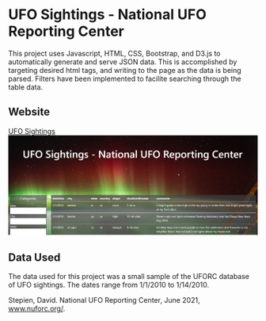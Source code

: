 # UFO Sightings - National UFO Reporting Center
This project uses Javascript, HTML, CSS, Bootstrap, and D3.js to automatically generate and serve JSON data. This is accomplished by targeting desired html tags, and writing to the page as the data is being parsed. Filters have been implemented to facilite searching through the table data. 
## Website
[UFO Sightings](https://bakerv.github.io/javascript-challenge/)
[<img src="https://github.com/bakerv/javascript-challenge/blob/main/static/images/deployment_sample.PNG">](https://bakerv.github.io/javascript-challenge/)

## Data Used

The data used for this project was a small sample of the UFORC database of UFO sightings. The dates range from 1/1/2010 to 1/14/2010. 

Stepien, David. National UFO Reporting Center, June 2021, www.nuforc.org/. 
